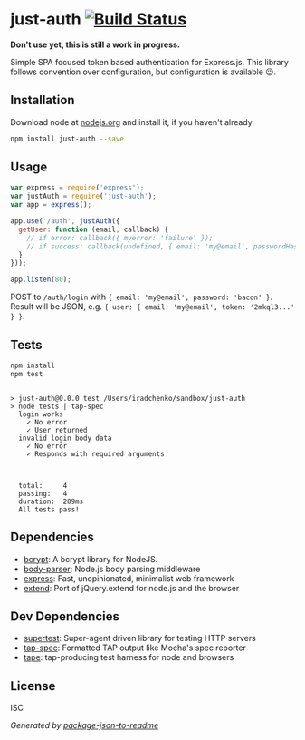 # just-auth [![Build Status](https://travis-ci.org/knownasilya/just-auth.png?branch=master)](https://travis-ci.org/knownasilya/just-auth)

**Don't use yet, this is still a work in progress.**

Simple SPA focused token based authentication for Express.js.
This library follows convention over configuration, but configuration is available :wink:.

## Installation

Download node at [nodejs.org](http://nodejs.org) and install it, if you haven't already.

```sh
npm install just-auth --save
```

## Usage

```js
var express = require('express');
var justAuth = require('just-auth');
var app = express();

app.use('/auth', justAuth({
  getUser: function (email, callback) {
    // if error: callback({ myerror: 'failure' });
    // if success: callback(undefined, { email: 'my@email', passwordHash: '%asdaq42ad..' });
  }
}));

app.listen(80);
```

POST to `/auth/login` with `{ email: 'my@email', password: 'bacon' }`.
Result will be JSON, e.g. `{ user: { email: 'my@email', token: '2mkql3...' } }`.


## Tests

```sh
npm install
npm test
```
```

> just-auth@0.0.0 test /Users/iradchenko/sandbox/just-auth
> node tests | tap-spec
  login works
    ✓ No error
    ✓ User returned
  invalid login body data
    ✓ No error
    ✓ Responds with required arguments
   
   
   
  total:     4
  passing:   4
  duration:  209ms
  All tests pass!
```

## Dependencies

- [bcrypt](https://github.com/ncb000gt/node.bcrypt.js): A bcrypt library for NodeJS.
- [body-parser](https://github.com/expressjs/body-parser): Node.js body parsing middleware
- [express](https://github.com/strongloop/express): Fast, unopinionated, minimalist web framework
- [extend](https://github.com/justmoon/node-extend): Port of jQuery.extend for node.js and the browser

## Dev Dependencies

- [supertest](https://github.com/visionmedia/supertest): Super-agent driven library for testing HTTP servers
- [tap-spec](https://github.com/scottcorgan/tap-spec): Formatted TAP output like Mocha&#39;s spec reporter
- [tape](https://github.com/substack/tape): tap-producing test harness for node and browsers


## License

ISC

_Generated by [package-json-to-readme](https://github.com/zeke/package-json-to-readme)_
